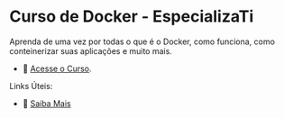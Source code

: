 # Curso de Docker - EspecializaTi

Aprenda de uma vez por todas o que é o Docker, como funciona, como conteinerizar suas aplicações e muito mais.

- :movie_camera: [Acesse o Curso](https://academy.especializati.com.br/curso/docker).


Links Úteis:

- :tada: [Saiba Mais](https://linktr.ee/especializati)

